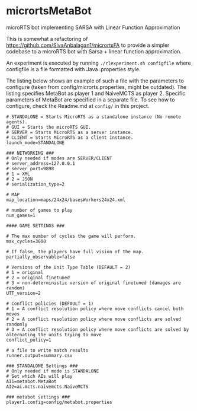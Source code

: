 # micrortsMetaBot
microRTS bot implementing SARSA with Linear Function Approximation

This is somewhat a refactoring of https://github.com/SivaAnbalagan1/micrortsFA to provide a simpler codebase to a microRTS bot with
Sarsa + linear function approximation.

An experiment is executed by running `./rlexperiment.sh configfile` where configfile is a file formatted with Java .properties style.

The listing below shows an example of such a file with the parameters to configure (taken from config/microrts.properties, might be outdated). The listing specifies MetaBot as player 1 and NaiveMCTS as player 2. Specific parameters of MetaBot are specified in a separate file. To see how to configure, check the Readme.md at `config/` in this project.

```
# STANDALONE = Starts MicroRTS as a standalone instance (No remote agents).
# GUI = Starts the microRTS GUI.
# SERVER = Starts MicroRTS as a server instance.
# CLIENT = Starts MicroRTS as a client instance.
launch_mode=STANDALONE

### NETWORKING ###
# Only needed if modes are SERVER/CLIENT
# server_address=127.0.0.1
# server_port=9898
# 1 = XML
# 2 = JSON
# serialization_type=2

# MAP
map_location=maps/24x24/basesWorkers24x24.xml

# number of games to play
num_games=1

#### GAME SETTINGS ###

# The max number of cycles the game will perform.
max_cycles=3000

# If false, the players have full vision of the map.
partially_observable=false

# Versions of the Unit Type Table (DEFAULT = 2)
# 1 = original
# 2 = original finetuned
# 3 = non-deterministic version of original finetuned (damages are random)
UTT_version=2

# Conflict policies (DEFAULT = 1)
# 1 = A conflict resolution policy where move conflicts cancel both moves
# 2 = A conflict resolution policy where move conflicts are solved randomly
# 3 = A conflict resolution policy where move conflicts are solved by alternating the units trying to move
conflict_policy=1

# a file to write match results
runner.output=summary.csv

### STANDALONE Settings ###
# Only needed if mode is STANDALONE
# Set which AIs will play
AI1=metabot.MetaBot
AI2=ai.mcts.naivemcts.NaiveMCTS

### metabot settings ###
player1.config=config/metabot.properties
```

